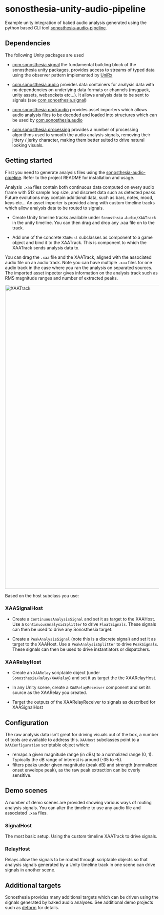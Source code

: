 # sonosthesia-unity-audio-pipeline

Example unity integration of baked audio analysis generated using the python based CLI tool [sonosthesia-audio-pipeline](https://github.com/jbat100/sonosthesia-audio-pipeline).

## Dependencies

The following Unity packages are used

- [com.sonosthesia.signal](https://github.com/jbat100/sonosthesia-unity-packages/tree/main/packages/com.sonosthesia.signal) the fundamental building block of the sonosthesia unity packages, provides access to streams of typed data using the observer pattern implemented by [UniRx](https://github.com/neuecc/UniRx)

- [com.sonosthesia.audio](https://github.com/jbat100/sonosthesia-unity-packages/tree/main/packages/com.sonosthesia.audio) provides data containers for analysis data with no dependencies on underlying data formats or channels (msgpack, unity assets, websockets etc...). It allows analysis data to be sent to signals (see [com.sonosthesia.signal](https://github.com/jbat100/sonosthesia-unity-packages/tree/main/packages/com.sonosthesia.signal))

- [com.sonosthesia.packaudio](https://github.com/jbat100/sonosthesia-unity-packages/tree/main/packages/com.sonosthesia.packaudio) provides asset importers which allows audio analysis files to be decoded and loaded into structures which can be used by [com.sonosthesia.audio](https://github.com/jbat100/sonosthesia-unity-packages/tree/main/packages/com.sonosthesia.audio)

- [com.sonosthesia.processing](https://github.com/jbat100/sonosthesia-unity-packages/tree/main/packages/com.sonosthesia.processing) provides a number of processing algorithms used to smooth the audio analysis signals, removing their jittery / jerky character, making them better suited to drive natural looking visuals.


## Getting started

First you need to generate analysis files using the [sonosthesia-audio-pipeline](https://github.com/jbat100/sonosthesia-audio-pipeline). Refer to the project README for installation and usage.

Analysis `.xaa` files contain both continuous data computed on every audio frame with 512 sample hop size, and discreet data such as detected peaks. Future evolutions may contain additional data, such as bars, notes, mood, keys etc... An asset importer is provided along with custom timeline tracks which allow analysis data to be routed to signals.

- Create Unity timeline tracks available under `Sonosthsia.Audio/XAATrack` in the unity timeline. You can then drag and drop any .xaa file on to the track.

- Add one of the concrete `XAAHost` subclasses as component to a game object and bind it to the XAATrack. This is component to which the XAATrack sends analysis data to.

You can drag the `.xaa` file and the XAATrack, aligned with the associated audio file on an audio track. Note you can have multiple `.xaa` files for one audio track in the case where you ran the analysis on separated sources. The imported asset inpector gives information on the analysis track such as RMS magnitude ranges and number of extracted peaks.

<img width="992" alt="XAATrack" src="https://github.com/user-attachments/assets/9965bba9-6f3d-4e7b-8846-bf56e2aec7e2">

Based on the host subclass you use:

### XAASignalHost

- Create a `ContinuousAnalysisSignal` and set it as target to the XAAHost. Use a `ContinuousAnalysisSplitter` to drive `FloatSignals`. These signals can then be used to drive any Sonosthesia target. 

- Create a `PeakAnalysisSignal` (note this is a discrete signal) and set it as target to the XAAHost. Use a `PeakAnalysisSplitter` to drive `PeakSignals`. These signals can then be used to drive instantiators or dispatchers.

### XAARelayHost

- Create an `XAARelay` scriptable object (under `Sonosthesia/Relay/XAARelay`) and set it as target the the XAARelayHost. 

- In any Unity scene, create a `XAARelayReceiver` component and set its source as the XAARelay you created.

- Target the outputs of the XAARelayReceiver to signals as described for XAASignalHost


## Configuration

The raw analysis data isn't great for driving visuals out of the box, a number of tools are available to address this. `XAAHost` subclasses point to a `XAAConfiguration` scriptable object which:

- remaps a given magnitude range (in dBs) to a normalized range (0, 1). Typically the dB range of interest is around (-35 to -5).   
- filters peaks under given magnitude (peak dB) and strength (normalized onset envelope peak), as the raw peak extraction can be overly sensitive.

## Demo scenes

A number of demo scenes are provided showing various ways of routing analysis signals. You can alter the timeline to use any audio file and associated `.xaa` files.

### SignalHost

The most basic setup. Using the custom timeline XAATrack to drive signals.

### RelayHost

Relays allow the signals to be routed through scriptable objects so that analysis signals generated by a Unity timeline track in one scene can drive signals in another scene.

## Additional targets

Sonosthesia provides many additional targets which can be driven using the signals generated by baked audio analyses. See additional demo projects such as [deform](https://github.com/jbat100/sonosthesia-unity-demo-deform) for details.
